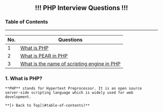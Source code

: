 <h2 align="center"> !!! PHP Interview Questions !!! </h2>

### Table of Contents

---

| No. | Questions                                                                                   |
| --- | ------------------------------------------------------------------------------------------- |
| 1   | [What is PHP](#what-is-PHP)                                                                 |
| 2   | [What is PEAR in PHP](#what-is-pear-in-php)                                                 |
| 3   | [What is the name of scripting engine in PHP](#what-is-the-name-of-scripting-engine-in-php) |

### 1. What is PHP?

    **PHP** stands for Hypertext Preprocessor. It is an open source server-side scripting language which is widely used for web development.

    **[⬆ Back to Top](#table-of-contents)**
